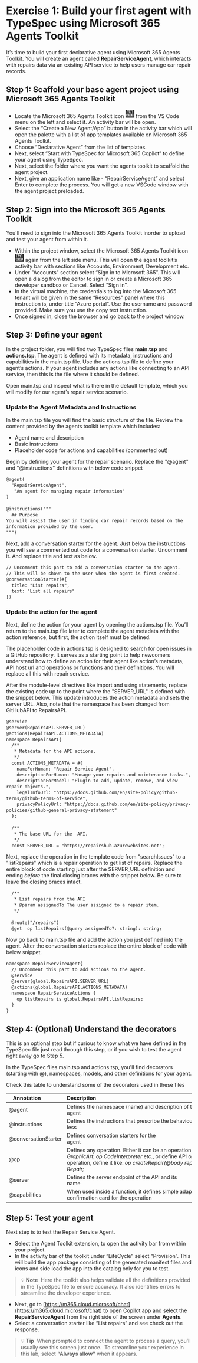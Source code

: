 # Exercise 1:  Build your first agent with TypeSpec using Microsoft 365 Agents Toolkit

It’s time to build your first declarative agent using Microsoft 365 Agents Toolkit. 
You will create an agent called **RepairServiceAgent**, which interacts with repairs data via an existing API service to help users manage car repair records.


## Step 1: Scaffold your base agent project using Microsoft 365 Agents Toolkit
-	Locate the Microsoft 365 Agents Toolkit icon <img src="./images/exercise-1/m365atk-icon.png" alt="description" width="24"/> from the VS Code menu on the left and select it. An activity bar will be open. 
-	Select the “Create a New Agent/App” button in the activity bar which will open the palette with a list of app templates available on Microsoft 365 Agents Toolkit.
-	Choose “Declarative Agent” from the list of templates.
-	Next, select “Start with TypeSpec for Microsoft 365 Copilot” to define your agent using TypeSpec.
-	Next, select the folder where you want the agents toolkit to scaffold the agent project.
-	Next, give an application name like - “RepairServiceAgent” and select Enter to complete the process. You will get a new VSCode window with the agent project preloaded.

## Step 2: Sign into the Microsoft 365 Agents Toolkit 

You'll need to sign into the Microsoft 365 Agents Toolkit inorder to upload and test your agent from within it.

-	Within the project window, select the Microsoft 365 Agents Toolkit icon <img src="./images/exercise-1/m365atk-icon.png" alt="description" width="24"/> again from the left side menu. This will open the agent toolkit’s activity bar with sections like Accounts, Environment, Development etc. 
-	Under "Accounts" section select “Sign in to Microsoft 365”. This will open a dialog from the editor to sign in or create a Microsoft 365 developer sandbox or Cancel. Select “Sign in”. 
-	In the virtual machine, the credentials to log into the Microsoft 365 tenant will be given in the same “Resources” panel where this instruction is, under title “Azure portal”. Use the username and password provided. Make sure you use the copy text instruction.
-	Once signed in, close the browser and go back to the project window.

## Step 3: Define your agent 

In the project folder, you will find two TypeSpec files **main.tsp** and **actions.tsp**.
The agent is defined with its metadata, instructions and capabilities in the main.tsp file.
Use the actions.tsp file to define your agent’s actions. If your agent includes any actions like connecting to an API service, then this is the file where it should be defined.

Open main.tsp and inspect what is there in the default template, which you will modify for our agent’s repair service scenario. 


### Update the Agent Metadata and Instructions

In the main.tsp file you will find the basic structure of the file. Review the content provided by the agents toolkit template which includes:
-	Agent name and description
-	Basic instructions
-	Placeholder code for actions and capabilities (commented out)

Begin by defining your agent for the repair scenario. Replace the "@agent" and "@instructions" definitions with below code snippet

```typespec
@agent(
  "RepairServiceAgent",
   "An agent for managing repair information"
)

@instructions("""
  ## Purpose
You will assist the user in finding car repair records based on the information provided by the user. 
""")

```

Next, add a conversation starter for the agent. Just below the instructions you will see a commented out code for a conversation starter. Uncomment it.
And replace title and text as below.

```typespec
// Uncomment this part to add a conversation starter to the agent.
// This will be shown to the user when the agent is first created.
@conversationStarter(#{
  title: "List repairs",
  text: "List all repairs"
})

```

### Update the action for the agent

Next, define the action for your agent by opening the actions.tsp file. You’ll return to the main.tsp file later to complete the agent metadata with the action reference, but first, the action itself must be defined.

The placeholder code in actions.tsp is designed to search for open issues in a GitHub repository. It serves as a starting point to help newcomers understand how to define an action for their agent like action’s metadata, API host url and operations or functions and their definitions. You will replace all this with repair service. 

After the module-level directives like import and using statements, replace the existing code up to the point where the "SERVER_URL" is defined with the snippet below. This update introduces the action metadata and sets the server URL. Also, note that the namespace has been changed from GitHubAPI to RepairsAPI.

```typespec
@service
@server(RepairsAPI.SERVER_URL)
@actions(RepairsAPI.ACTIONS_METADATA)
namespace RepairsAPI{
  /**
   * Metadata for the API actions.
   */
  const ACTIONS_METADATA = #{
    nameForHuman: "Repair Service Agent",
    descriptionForHuman: "Manage your repairs and maintenance tasks.",
    descriptionForModel: "Plugin to add, update, remove, and view repair objects.",
    legalInfoUrl: "https://docs.github.com/en/site-policy/github-terms/github-terms-of-service",
    privacyPolicyUrl: "https://docs.github.com/en/site-policy/privacy-policies/github-general-privacy-statement"
  };
  
  /**
   * The base URL for the  API.
   */
  const SERVER_URL = "https://repairshub.azurewebsites.net";

```

Next, replace the operation in the template code from "searchIssues" to a "listRepairs" which is a repair operation to get list of repairs.
Replace the entire block of code starting just after the SERVER_URL definition and ending *before* the final closing braces with the snippet below. Be sure to leave the closing braces intact.

```typespec
  /**
   * List repairs from the API 
   * @param assignedTo The user assigned to a repair item.
   */

  @route("/repairs")
  @get  op listRepairs(@query assignedTo?: string): string;

````

Now go back to main.tsp file and add the action you just defined into the agent. After the conversation starters replace the entire block of code with below snippet.

```typespec
namespace RepairServiceAgent{  
  // Uncomment this part to add actions to the agent.
  @service
  @server(global.RepairsAPI.SERVER_URL)
  @actions(global.RepairsAPI.ACTIONS_METADATA)
  namespace RepairServiceActions {
    op listRepairs is global.RepairsAPI.listRepairs;   
  }
}
```


## Step 4: (Optional) Understand the decorators

This is an optional step but if curious to know what we have defined in the TypeSpec file just read through this step, or if you wish to test the agent right away go to Step 5.

In the TypeSpec files main.tsp and actions.tsp, you'll find decorators (starting with @), namespaces, models, and other definitions for your agent.

Check this table to understand some of the decorators used in these files 


| Annotation             | Description                                                                                                                                                     |
|------------------------|-----------------------------------------------------------------------------------------------------------------------------------------------------------------|
| @agent             | Defines the namespace (name) and description of the agent                                                                                                       |
| @instructions       | Defines the instructions that prescribe the behaviour of the agent. 8000 characters or less                                                                     |
| @conversationStarter | Defines conversation starters for the agent                                                                                                                     |
| @op            | Defines any operation. Either it can be an operation to define agent’s capabilities like *op GraphicArt*, *op CodeInterpreter* etc., or define API operations like **op listRepairs**. For a post operation, define it like: *op createRepair(@body repair: Repair): Repair;*                                                                                                               |
| @server           | Defines the server endpoint of the API and its name                                                                                                              |
| @capabilities      | When used inside a function, it defines simple adaptive cards with small definitions like a confirmation card for the operation                                  |

## Step 5: Test your agent

Next step is to test the Repair Service Agent. 

- Select the Agent Toolkit extension, to open the activity bar from within your project.
- In the activity bar of the toolkit under “LifeCycle” select “Provision”. This will build the app package consisting of the generated manifest files and icons and side load the app into the catalog only for you to test. 

> 💡 **Note**  
> Here the toolkit also helps validate all the definitions provided in the TypeSpec file to ensure accuracy. It also identifies errors to streamline the developer experience.

- Next, go to [https://m365.cloud.microsoft/chat](https://m365.cloud.microsoft/chat) to open Copilot app and select the **RepairServiceAgent** from the right side of the screen under **Agents**.
- Select a conversation starter like “List repairs” and see check out the response.


> 💡 **Tip**  
> When prompted to connect the agent to process a query, you’ll usually see this screen just once.  
> To streamline your experience in this lab, select **“Always allow”** when it appears.





